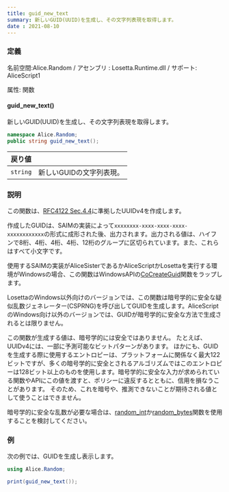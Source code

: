 ```yaml
---
title: guid_new_text
summary: 新しいGUID(UUID)を生成し、その文字列表現を取得します。
date : 2021-08-10
---
```

### 定義
名前空間:Alice.Random / アセンブリ : Losetta.Runtime.dll / サポート: AliceScript1

属性: 関数

#### guid_new_text()

新しいGUID(UUID)を生成し、その文字列表現を取得します。

```cs title="AliceScript"
namespace Alice.Random;
public string guid_new_text();
```

|戻り値| |
|-|-|
|`string`|新しいGUIDの文字列表現。|

### 説明
この関数は、[RFC4122 Sec.4.4](https://datatracker.ietf.org/doc/html/rfc4122#section-4.4)に準拠したUUIDv4を作成します。

作成したGUIDは、SAIMの実装によって`xxxxxxxx-xxxx-xxxx-xxxx-xxxxxxxxxxxx`の形式に成形された後、出力されます。出力される値は、ハイフンで8桁、4桁、4桁、4桁、12桁のグループに区切られています。また、これらはすべて小文字です。

使用するSAIMの実装がAliceSisterであるかAliceScriptかLosettaを実行する環境がWindowsの場合、この関数はWindowsAPIの[CoCreateGuid](https://learn.microsoft.com/ja-jp/windows/win32/api/combaseapi/nf-combaseapi-cocreateguid)関数をラップします。

LosettaのWindows以外向けのバージョンでは、この関数は暗号学的に安全な疑似乱数ジェネレーター(CSPRNG)を呼び出してGUIDを生成します。AliceScriptのWindows向け以外のバージョンでは、GUIDが暗号学的に安全な方法で生成されるとは限りません。

この関数が生成する値は、暗号学的には安全ではありません。
たとえば、UUIDv4には、一部に予測可能なビットパターンがあります。
ほかにも、GUIDを生成する際に使用するエントロピーは、プラットフォームに関係なく最大122ビットですが、多くの暗号学的に安全とされるアルゴリズムではこのエントロピーは128ビット以上のものを使用します。暗号学的に安全な入力が求められている関数やAPIにこの値を渡すと、ポリシーに違反するとともに、信用を損なうことがあります。
そのため、これを暗号や、推測できないことが期待される値として使うことはできません。

暗号学的に安全な乱数が必要な場合は、[random_int](./random_int.md)か[random_bytes](./random_bytes.md)関数を使用することを検討してください。

### 例
次の例では、GUIDを生成し表示します。

```cs title="AliceScript"
using Alice.Random;

print(guid_new_text());
```